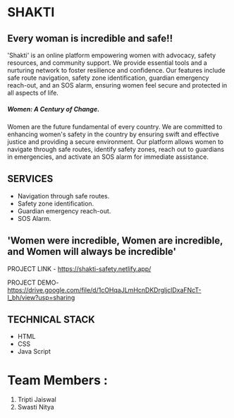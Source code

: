 # SHAKTI
## Every woman is incredible and safe!!
'Shakti' is an online platform empowering women with advocacy, safety resources, and community support. We provide essential tools and a nurturing network to foster resilience and confidence. Our features include safe route navigation, safety zone identification, guardian emergency reach-out, and an SOS alarm, ensuring women feel secure and protected in all aspects of life.

##### Women: A Century of Change.

Women are the future fundamental of every country. We are committed to enhancing women's safety in the country by ensuring swift and effective justice and providing a secure environment. Our platform allows women to navigate through safe routes, identify safety zones, reach out to guardians in emergencies, and activate an SOS alarm for immediate assistance.

## SERVICES
- Navigation through safe routes.
- Safety zone identification.
- Guardian emergency reach-out.
- SOS Alarm. 

## 'Women were incredible, Women are incredible, and Women will always be incredible'

PROJECT LINK - https://shakti-safety.netlify.app/

PROJECT DEMO- https://drive.google.com/file/d/1cOHqaJLmHcnDKDrgljclDxaFNcT-I_bh/view?usp=sharing

## TECHNICAL STACK
- HTML
- CSS
- Java Script 

# Team Members  :
1. Tripti Jaiswal
2. Swasti Nitya
